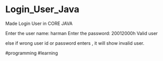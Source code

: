 # Login_User_Java

Made Login User in CORE JAVA

Enter the user name:
harman
Enter the password:
20012000h
Valid user

else if wrong user id or password enters , it will show invalid user.

#programming #learning 
